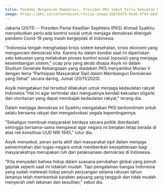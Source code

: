 ```yaml
---
title: Pandemi Mengancam Demokrasi, Presiden PKS Sebut Perlu Kekuatan Kontrol Sosial
image: https://pks.id/contentAsset/resize-image/2bb7bdf9-0ea6-4f43-b6d2-08aec9633f00/image/?byInode=true&h=768
---
```


Jakarta (20/11) -- Presiden Partai Keadilan Sejahtera (PKS) Ahmad Syaikhu menyebutkan perlu ada kontrol sosial untuk menjaga demokrasi ditengah pandemi Covid-19 yang masih bergejolak di Indonesia.

"Indonesia tengah menghadapi krisis sistem kesehatan, krisis ekonomi yang mengancam demokrasi kita. Karena itu dalam kondisi saat ini diperlukan satu kekuatan yang melakukan proses kontrol sosial (oposisi) yang menjaga keseimbangan sistem," ucap pria yang akrab disapa Asyik ini dalam Studium Generale Kebangsaan yang diadakan PKS menyambut Munas V dengan tema “Partisipasi Masyarakat Sipil dalam Membangun Demokrasi yang Sehat” secara daring, Jumat (20/11/2020).

Asyik mengatakan hal tersebut dilakukan untuk menjaga kedaulatan rakyat Indonesia."Hal ini agar terhindar dari menguatnya kendali kekuatan oligarki dan otoritarian yang dapat membajak kedaulatan rakyat," terang dia.

Dalam menjaga demokrasi ini Syaikhu mengatakan PKS berkomitmen untuk selalu bersama rakyat dan mengadvokasi segala kepentingannya.

"Sekaligus membuat masyarakat berdaya secara politik (berdaulat) sehingga bersama-sama mengawal agar negara ini berjalan tetap berada di atas rek konstitusi UUD NRI 1945," tutur dia.

Asyik menyebut, peran serta aktif dari masyarakat sipil dalam menjaga pemerintahan dan tugas-negara untuk memberikan kesejahteraan bagi masyarakatnya merupakan ruh dari pelaksanaan demokrasi di Indonesia.

"Kita menyadari bahwa hidup dalam suasana perubahan global yang penuh gejolak seperti saat ini tidaklah mudah. Tapi pengalaman bangsa Indonesia yang sudah melewati hidup penuh perjuangan selama ratusan tahun lamanya
telah membentuk karakter pejuang yang tangguh dan tidak mudah menyerah oleh tekanan dan kesulitan," sebut dia.